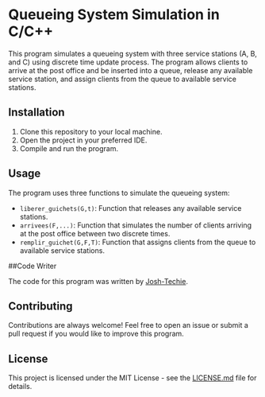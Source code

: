 # Queueing System Simulation in C/C++

This program simulates a queueing system with three service stations (A, B, and C) using discrete time update process. The program allows clients to arrive at the post office and be inserted into a queue, release any available service station, and assign clients from the queue to available service stations.

## Installation

1. Clone this repository to your local machine.
2. Open the project in your preferred IDE.
3. Compile and run the program.

## Usage

The program uses three functions to simulate the queueing system:

- `liberer_guichets(G,t)`: Function that releases any available service stations.
- `arrivees(F,...)`: Function that simulates the number of clients arriving at the post office between two discrete times.
- `remplir_guichet(G,F,T)`: Function that assigns clients from the queue to available service stations.

##Code Writer

The code for this program was written by [Josh-Techie](https://github.com/Josh-techie).
## Contributing

Contributions are always welcome! Feel free to open an issue or submit a pull request if you would like to improve this program.

## License

This project is licensed under the MIT License - see the [LICENSE.md](LICENSE.md) file for details.